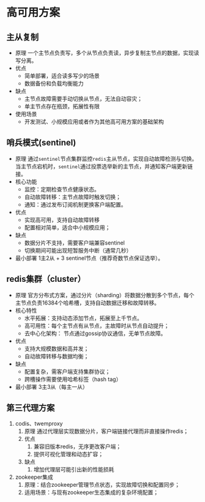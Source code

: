 # 高可用方案
## 主从复制
* 原理
一个主节点负责写，多个从节点负责读，异步复制主节点的数据，实现读写分离。
* 优点
    * 简单部署，适合读多写少的场景
    * 数据备份和负载均衡能力
* 缺点
    * 主节点故障需要手动切换从节点，无法自动容灾；
    * 单主节点存在瓶颈，拓展性有限
* 使用场景
    * 开发测试、小规模应用或者作为其他高可用方案的基础架构
## 哨兵模式(sentinel)
* 原理
通过`sentinel`节点集群监控`redis`主从节点，实现自动故障检测与切换。当主节点宕机时，`sentinel`通过投票选举新的主节点，并通知客户端更新链接。
* 核心功能
    * 监控：定期检查节点健康状态。
    * 自动故障转移：主节点故障时触发切换；
    * 通知：通过发布订阅机制更换客户端配置。
* 优点
    * 实现高可用，支持自动故障转移
    * 配置相对简单，适合中小规模应用；
* 缺点
    * 数据分片不支持，需要客户端兼容sentinel
    * 切换期间可能出现短暂服务中断（通常几秒）
* 最小部署
1主2从 + 3 sentinel节点（推荐奇数节点保证选举）。
## redis集群（cluster）
* 原理
官方分布式方案，通过分片（sharding）将数据分散到多个节点，每个主节点负责16384个哈希槽，支持自动数据迁移和故障转移。
* 核心特性
    * 水平拓展：支持动态添加节点，拓展至上千节点。
    * 高可用性：每个主节点有从节点，主故障时从节点自动提升；
    * 去中心化架构： 节点通过gossip协议通信，无单节点故障。
* 优点
    * 支持大规模数据和高并发；
    * 自动故障转移与数据均衡；
* 缺点
    * 配置复杂，需客户端支持集群协议；
    * 跨槽操作需要使用哈希标签（hash tag）
* 最小部署
3主3从（每主一从）
## 第三代理方案
1. codis、twemproxy
    1. 原理 通过代理层实现数据分片，客户端链接代理而非直接操作redis；
    2. 优点
        1. 兼容旧版本redis，无序更改客户端；
        2. 提供可视化管理和动态扩容；
    3. 缺点
        1. 增加代理层可能引出新的性能损耗
2. zookeeper集成
    1. 原理：结合zookeeper管理节点状态，实现故障切换和配置同步；
    2. 适用场景：与现有zookeeper生态集成的复杂环境配置；
